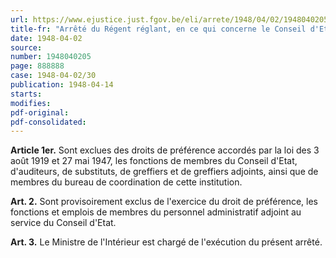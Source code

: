 ```yaml
---
url: https://www.ejustice.just.fgov.be/eli/arrete/1948/04/02/1948040205/justel
title-fr: "Arrêté du Régent réglant, en ce qui concerne le Conseil d'Etat, l'application de la loi des 3 août 1919 et 27 mai 1947 relative aux droits de priorité des anciens combattants et assimilés."
date: 1948-04-02
source:
number: 1948040205
page: 888888
case: 1948-04-02/30
publication: 1948-04-14
starts:
modifies:
pdf-original:
pdf-consolidated:
---
```


**Article 1er.** Sont exclues des droits de préférence accordés par la loi des 3 août 1919 et 27 mai 1947, les fonctions de membres du Conseil d'Etat, d'auditeurs, de substituts, de greffiers et de greffiers adjoints, ainsi que de membres du bureau de coordination de cette institution.

**Art. 2.** Sont provisoirement exclus de l'exercice du droit de préférence, les fonctions et emplois de membres du personnel administratif adjoint au service du Conseil d'Etat.

**Art. 3.** Le Ministre de l'Intérieur est chargé de l'exécution du présent arrêté.
